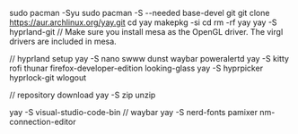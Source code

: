 sudo pacman -Syu
sudo pacman -S --needed base-devel git
git clone https://aur.archlinux.org/yay.git
cd yay
makepkg -si
cd
rm -rf yay
yay -S hyprland-git
// Make sure you install mesa as the OpenGL driver. The virgl drivers are included in mesa.

// hyprland setup
yay -S nano swww dunst waybar poweralertd
yay -S kitty rofi thunar firefox-developer-edition looking-glass
yay -S hyprpicker hyprlock-git wlogout

// repository download
yay -S zip unzip

yay -S visual-studio-code-bin
// waybar
yay -S nerd-fonts pamixer nm-connection-editor

